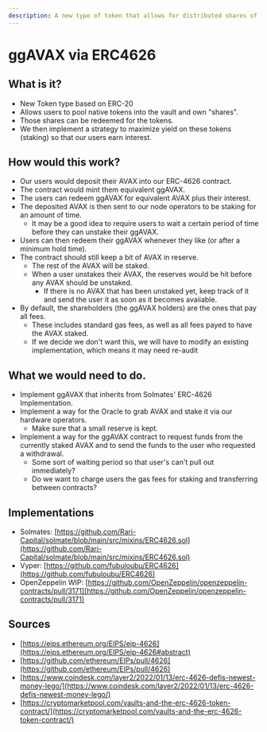 ```yaml
---
description: A new type of token that allows for distributed shares of a token vault.
---
```


# ggAVAX via ERC4626

## What is it?

* New Token type based on ERC-20
* Allows users to pool native tokens into the vault and own "shares".
* Those shares can be redeemed for the tokens.
* We then implement a strategy to maximize yield on these tokens (staking) so that our users earn interest.

## How would this work?

* Our users would deposit their AVAX into our ERC-4626 contract.
* The contract would mint them equivalent ggAVAX.
* The users can redeem ggAVAX for equivalent AVAX plus their interest.
* The deposited AVAX is then sent to our node operators to be staking for an amount of time.
  * It may be a good idea to require users to wait a certain period of time before they can unstake their ggAVAX.
* Users can then redeem their ggAVAX whenever they like (or after a minimum hold time).
* The contract should still keep a bit of AVAX in reserve.
  * The rest of the AVAX will be staked.
  * When a user unstakes their AVAX, the reserves would be hit before any AVAX should be unstaked.
    * If there is no AVAX that has been unstaked yet, keep track of it and send the user it as soon as it becomes avaiiable.
* By default, the shareholders (the ggAVAX holders) are the ones that pay all fees.
  * These includes standard gas fees, as well as all fees payed to have the AVAX staked.
  * If we decide we don't want this, we will have to modify an existing implementation, which means it may need re-audit

## What we would need to do.

* Implement ggAVAX that inherits from Solmates' ERC-4626 Implementation.
* Implement a way for the Oracle to grab AVAX and stake it via our hardware operators.
  * Make sure that a small reserve is kept.
* Implement a way for the ggAVAX contract to request funds from the currently staked AVAX and to send the funds to the user who requested a withdrawal.
  * Some sort of waiting period so that user's can't pull out immediately?
  * Do we want to charge users the gas fees for staking and transferring between contracts?

## Implementations

* Solmates: [https://github.com/Rari-Capital/solmate/blob/main/src/mixins/ERC4626.sol](https://github.com/Rari-Capital/solmate/blob/main/src/mixins/ERC4626.sol)
* Vyper: [https://github.com/fubuloubu/ERC4626](https://github.com/fubuloubu/ERC4626)
* OpenZeppelin WIP: [https://github.com/OpenZeppelin/openzeppelin-contracts/pull/3171](https://github.com/OpenZeppelin/openzeppelin-contracts/pull/3171)

## Sources

* [https://eips.ethereum.org/EIPS/eip-4626](https://eips.ethereum.org/EIPS/eip-4626#abstract)
* [https://github.com/ethereum/EIPs/pull/4626](https://github.com/ethereum/EIPs/pull/4626)
* [https://www.coindesk.com/layer2/2022/01/13/erc-4626-defis-newest-money-lego/](https://www.coindesk.com/layer2/2022/01/13/erc-4626-defis-newest-money-lego/)
* [https://cryptomarketpool.com/vaults-and-the-erc-4626-token-contract/](https://cryptomarketpool.com/vaults-and-the-erc-4626-token-contract/)
